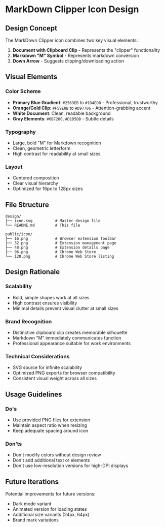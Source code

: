 # MarkDown Clipper Icon Design

## Design Concept

The MarkDown Clipper icon combines two key visual elements:

1. **Document with Clipboard Clip** - Represents the "clipper" functionality
2. **Markdown "M" Symbol** - Represents markdown conversion
3. **Down Arrow** - Suggests clipping/downloading action

## Visual Elements

### Color Scheme
- **Primary Blue Gradient**: `#2563EB` to `#1D4ED8` - Professional, trustworthy
- **Orange/Gold Clip**: `#F59E0B` to `#D97706` - Attention-grabbing accent
- **White Document**: Clean, readable background
- **Gray Elements**: `#6B7280`, `#D1D5DB` - Subtle details

### Typography
- Large, bold "M" for Markdown recognition
- Clean, geometric letterform
- High contrast for readability at small sizes

### Layout
- Centered composition
- Clear visual hierarchy
- Optimized for 16px to 128px sizes

## File Structure

```
design/
├── icon.svg          # Master design file
└── README.md         # This file

public/icon/
├── 16.png            # Browser extension toolbar
├── 32.png            # Extension management page
├── 48.png            # Extension details page
├── 96.png            # Chrome Web Store
└── 128.png           # Chrome Web Store listing
```

## Design Rationale

### Scalability
- Bold, simple shapes work at all sizes
- High contrast ensures visibility
- Minimal details prevent visual clutter at small sizes

### Brand Recognition
- Distinctive clipboard clip creates memorable silhouette
- Markdown "M" immediately communicates function
- Professional appearance suitable for work environments

### Technical Considerations
- SVG source for infinite scalability
- Optimized PNG exports for browser compatibility
- Consistent visual weight across all sizes

## Usage Guidelines

### Do's
- Use provided PNG files for extension
- Maintain aspect ratio when resizing
- Keep adequate spacing around icon

### Don'ts
- Don't modify colors without design review
- Don't add additional text or elements
- Don't use low-resolution versions for high-DPI displays

## Future Iterations

Potential improvements for future versions:
- Dark mode variant
- Animated version for loading states
- Additional size variants (24px, 64px)
- Brand mark variations